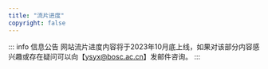 ```yaml
---
title: "流片进度"
copyright: false
---
```


::: info 信息公告
网站流片进度内容将于2023年10月底上线，如果对该部分内容感兴趣或存在疑问可以向【ysyx@bosc.ac.cn】发邮件咨询。
:::
